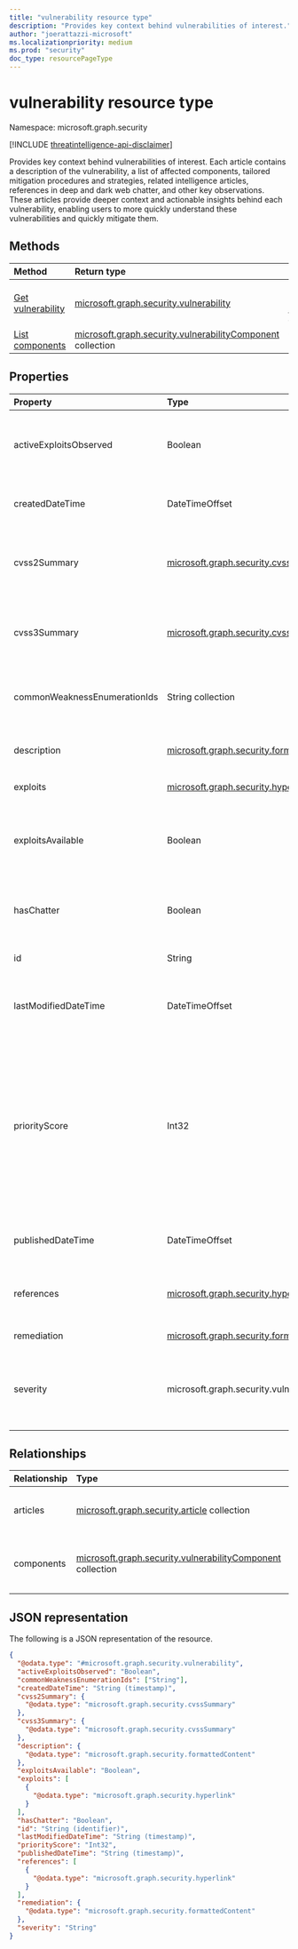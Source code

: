 ```yaml
---
title: "vulnerability resource type"
description: "Provides key context behind vulnerabilities of interest."
author: "joerattazzi-microsoft"
ms.localizationpriority: medium
ms.prod: "security"
doc_type: resourcePageType
---
```


# vulnerability resource type

Namespace: microsoft.graph.security

[!INCLUDE [threatintelligence-api-disclaimer](../../includes/threatintelligence-api-disclaimer.md)]

Provides key context behind vulnerabilities of interest. Each article contains a description of the vulnerability, a list of affected components, tailored mitigation procedures and strategies, related intelligence articles, references in deep and dark web chatter, and other key observations. These articles provide deeper context and actionable insights behind each vulnerability, enabling users to more quickly understand these vulnerabilities and quickly mitigate them.

## Methods

| Method                                                              | Return type                                                                                                   | Description                                                                                                                         |
| :------------------------------------------------------------------ | :------------------------------------------------------------------------------------------------------------ | :---------------------------------------------------------------------------------------------------------------------------------- |
| [Get vulnerability](../api/security-vulnerability-get.md)           | [microsoft.graph.security.vulnerability](../resources/security-vulnerability.md)                              | Read the properties and relationships of a [microsoft.graph.security.vulnerability](../resources/security-vulnerability.md) object. |
| [List components](../api/security-vulnerability-list-components.md) | [microsoft.graph.security.vulnerabilityComponent](../resources/security-vulnerabilitycomponent.md) collection | Get a list of **vulnerabilityComponent** resources.                                                                                 |

## Properties

| Property                     | Type                                                                                   | Description                                                                                                                                                                                                                                                               |
| :--------------------------- | :------------------------------------------------------------------------------------- | :------------------------------------------------------------------------------------------------------------------------------------------------------------------------------------------------------------------------------------------------------------------------ |
| activeExploitsObserved       | Boolean                                                                                | Indicates whether this vulnerability has any known exploits associated to known bad actors.                                                                                                                                                                               |
| createdDateTime              | DateTimeOffset                                                                         | The date and time when this vulnerability article was first created.                                                                                                                                                                                                      |
| cvss2Summary                 | [microsoft.graph.security.cvssSummary](../resources/security-cvsssummary.md)           | A summary of the common vulnerability scoring system (v2) findings about this vulnerability.                                                                                                                                                                              |
| cvss3Summary                 | [microsoft.graph.security.cvssSummary](../resources/security-cvsssummary.md)           | A summary of the common vulnerability scoring system (v3) findings about this vulnerability.                                                                                                                                                                              |
| commonWeaknessEnumerationIds | String collection                                                                      | Community-defined common weakness enumerations (CWE).                                                                                                                                                                                                                     |
| description                  | [microsoft.graph.security.formattedContent](../resources/security-formattedcontent.md) | The vulnerability article contents, describing the vulnerability.                                                                                                                                                                                                         |
| exploits                     | [microsoft.graph.security.hyperlink](../resources/security-hyperlink.md) collection    | Known exploits for this vulnerability.                                                                                                                                                                                                                                    |
| exploitsAvailable            | Boolean                                                                                | Indicates whether this vulnerability has exploits in public sources (such as Packetstorm or Exploit-DB) online.                                                                                                                                                           |
| hasChatter                   | Boolean                                                                                | Indicates whether chatter about this vulnerability has been discovered online.                                                                                                                                                                                            |
| id                           | String                                                                                 | A system-generated ID for the **vulnerability**.                                                                                                                                                                                                                          |
| lastModifiedDateTime         | DateTimeOffset                                                                         | The date and time when this vulnerability article was most recently updated.                                                                                                                                                                                              |
| priorityScore                | Int32                                                                                  | A unique algorithm that reflects the priority of a vulnerability based on the CVSS score, exploits, chatter, and linkage to malware. This property also evaluates the recency of these components so users can understand which vulnerability should be remediated first. |
| publishedDateTime            | DateTimeOffset                                                                         | The date and time when this vulnerability article was published.                                                                                                                                                                                                          |
| references                   | [microsoft.graph.security.hyperlink](../resources/security-hyperlink.md) collection    | Reference links where further information can be learned about this vulnerability.                                                                                                                                                                                        |
| remediation                  | [microsoft.graph.security.formattedContent](../resources/security-formattedcontent.md) | Any known remediation steps.                                                                                                                                                                                                                                              |
| severity                     | microsoft.graph.security.vulnerabilitySeverity                                         | Indicates the severity of this vulnerability. The possible values are: `none`, `low`, `medium`, `high`, `critical`, `unknownFutureValue`.                                                                                                                                 |

## Relationships

| Relationship | Type                                                                                                          | Description                                       |
| :----------- | :------------------------------------------------------------------------------------------------------------ | :------------------------------------------------ |
| articles     | [microsoft.graph.security.article](../resources/security-article.md) collection                               | Articles related to this **vulnerability**.       |
| components   | [microsoft.graph.security.vulnerabilityComponent](../resources/security-vulnerabilitycomponent.md) collection | Components related to this vulnerability article. |

## JSON representation

The following is a JSON representation of the resource.

<!-- {
  "blockType": "resource",
  "keyProperty": "id",
  "@odata.type": "microsoft.graph.security.vulnerability",
  "openType": false
}
-->

```json
{
  "@odata.type": "#microsoft.graph.security.vulnerability",
  "activeExploitsObserved": "Boolean",
  "commonWeaknessEnumerationIds": ["String"],
  "createdDateTime": "String (timestamp)",
  "cvss2Summary": {
    "@odata.type": "microsoft.graph.security.cvssSummary"
  },
  "cvss3Summary": {
    "@odata.type": "microsoft.graph.security.cvssSummary"
  },
  "description": {
    "@odata.type": "microsoft.graph.security.formattedContent"
  },
  "exploitsAvailable": "Boolean",
  "exploits": [
    {
      "@odata.type": "microsoft.graph.security.hyperlink"
    }
  ],
  "hasChatter": "Boolean",
  "id": "String (identifier)",
  "lastModifiedDateTime": "String (timestamp)",
  "priorityScore": "Int32",
  "publishedDateTime": "String (timestamp)",
  "references": [
    {
      "@odata.type": "microsoft.graph.security.hyperlink"
    }
  ],
  "remediation": {
    "@odata.type": "microsoft.graph.security.formattedContent"
  },
  "severity": "String"
}
```

